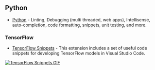 ## Python

-   [Python](https://marketplace.visualstudio.com/items?itemName=ms-python.python) - Linting, Debugging (multi threaded, web apps), Intellisense, auto-completion, code formatting, snippets, unit testing, and more.

### TensorFlow

-   [TensorFlow Snippets](https://marketplace.visualstudio.com/items?itemName=vahidk.tensorflow-snippets) - This extension includes a set of useful code snippets for developing TensorFlow models in Visual Studio Code.

[![TensorFlow Snippets GIF](https://raw.githubusercontent.com/vahidk/tensorflow-snippets/master/images/framework.gif)](https://raw.githubusercontent.com/vahidk/tensorflow-snippets/master/images/framework.gif)
